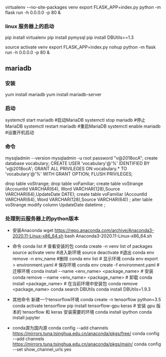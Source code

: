 virtualenv --no-site-packages venv
export FLASK_APP=index.py
python -m flask run -h 0.0.0.0 -p 80 &

### linux 服务器上的启动
pip install virtualenv
pip install pymysql
pip install DBUtils==1.3

source activate venv
export FLASK_APP=index.py
nohup python -m flask run -h 0.0.0.0 -p 80 &


## mariadb
### 安装
yum install mariadb
yum install mariadb-server
### 启动
systemctl start mariadb  #启动MariaDB
systemctl stop mariadb  #停止MariaDB
systemctl restart mariadb  #重启MariaDB
systemctl enable mariadb  #设置开机启动

### 命令
mysqladmin --version
mysqladmin -u root password "v@2018ocA";
create database vocabulary;
CREATE USER 'vocabulary'@'%' IDENTIFIED BY 'v@2018ocA';
GRANT ALL PRIVILEGES ON vocabulary.* TO 'vocabulary'@'%' WITH GRANT OPTION;
FLUSH PRIVILEGES;

drop table voStrange;
drop table voFamiliar;
create table voStrange (AccountId VARCHAR(64), Word VARCHAR(128),Source VARCHAR(64),UpdateDate DATE);
create table voFamiliar (AccountId VARCHAR(64), Word VARCHAR(128),Source VARCHAR(64)) ;
alter table voStrange modify column UpdateDate datetime ;

### 处理到云服务器上的python版本
- 安装Anaconda
wget https://repo.anaconda.com/archive/Anaconda3-2020.11-Linux-x86_64.sh
bash Anaconda3-2020.11-Linux-x86_64.sh

- 命令
conda list # 查看安装的包
conda create -n venv list of packages
source activate venv    #进入新环境
source deactivate       #退出
conda env remove -n env_name    #删除
conda env list  # 显示环境
conda env export > environment.yaml # 保存环境
conda env create -f environment.yaml    #迁移环境
conda install --name <env_name> <package_name> # 安装
conda remove --name <env_name> <package_name>   # 卸载
conda install <package_name>    # 在当前环境中安装包
conda remove <package_name>
conda search DBUtils
conda install DBUtils=1.9.3

- 其他命令
新建一个tensorflow环境
conda create -n tensorflow python=3.5
conda activate tensorflow
pip install tensorflow-gpu keras # 安装 gpu 版本的 tensorflow 和 keras
安装需要的环境
conda install ipython
conda install jupyter

- conda源为国内源
conda config --add channels https://mirrors.tuna.tsinghua.edu.cn/anaconda/pkgs/free/
conda config --add channels https://mirrors.tuna.tsinghua.edu.cn/anaconda/pkgs/main/
conda config --set show_channel_urls yes

